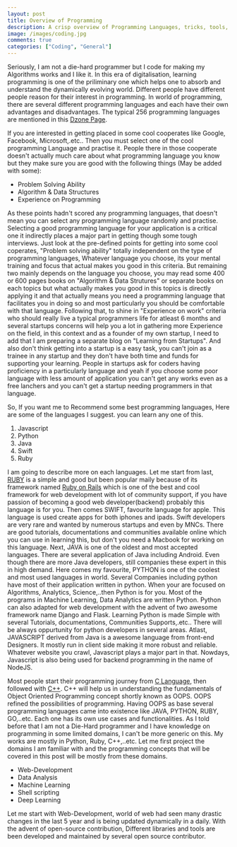 ```yaml
---
layout: post
title: Overview of Programming
description: A crisp overview of Programming Languages, tricks, tools,..etc. in current days.
image: /images/coding.jpg
comments: true
categories: ["Coding", "General"]
---
```

Seriously, I am not a die-hard programmer but I code for making my Algorithms works and I like it. In this era of digitalisation, learning programming is one of the priliminary one which helps one to absorb and understand the dynamically evolving world. Different people have different people reason for their interest in programming. In world of programming, there are several different programming languages and each have their own advantages and disadvantages. The typical 256 programming languages are mentioned in this [Dzone Page](https://dzone.com/articles/big-list-256-programming).

If you are interested in getting placed in some cool cooperates like Google, Facebook, Microsoft,.etc.. Then you must select one of the cool programming Language and practise it. People there in those cooperate doesn't actually much care about what programming language you know but they make sure you are good with the following things (May be added with some):
<ul>
<li> Problem Solving Ability </li>
<li> Algorithm & Data Structures </li>
<li> Experience on Programming </li>
</ul>
As these points hadn't scored any programming languages, that doesn't mean you can select any programming language randomly and practise. Selecting a good programming language for your application is a critical one it indirectly places a major part in getting though some tough interviews. Just look at the pre-defined points for getting into some cool coperates, "Problem solving ability" totally independent on the type of programming languages, Whatever language you choose, its your mental training and focus that actual makes you good in this criteria. But remaining two mainly depends on the language you choose, you may read some 400 or 600 pages books on "Algorithm & Data Strutures" or separate books on each topics but what actually makes you good in this topics is directly applying it and that actually means you need a programming language that facilitates you in doing so and most particularly you should be comfortable with that language. Following that, to shine in "Experience on work" criteria who should really live a typical programmers life for atleast 6 months and several startups concerns will help you a lot in gathering more Experience on the field, in this context and as a founder of my own startup, I need to add that I am preparing a separate blog on "Learning from Startups". And also don't think getting into a startup is a easy task, you can't join as a trainee in any startup and they don't have both time and funds for supporting your learning. People in startups ask for coders having proficiency in a particularly language and yeah if you choose some poor language with less amount of application you can't get any works even as a free lanchers and you can't get a startup needing programmers in that language.

So, If you want me to Recommend some best programming languages, Here are some of the languages I suggest. you can learn any one of this.

1. Javascript
2. Python
3. Java
4. Swift
5. Ruby

I am going to describe more on each languages. Let me start from last, [RUBY]() is a simple and good but been popular maily because of its framework named [Ruby on Rails]() which is one of the best and cool framework for web development with lot of community support, if you have passion of becoming a good web developer(backend) probably this language is for you. Then comes SWIFT, favourite language for apple. This language is used create apps for both iphones and ipads. Swift developers are very rare and wanted by numerous startups and even by MNCs. There are good tutorials, documentations and communities available online which you can use in learning this, but don't you need a Macbook for working on this language. Next, JAVA is one of the oldest and most accepted languages. There are several application of Java including Android. Even though there are more Java developers, still companies these expert in this in high demand. Here comes my favourite, PYTHON is one of the coolest and most used languages in world. Several Companies including python have most of their application written in python. When your are focused on Algorithms, Analytics, Science,..then Python is for you. Most of the programs in Machine Learning, Data Analytics are written Python. Python can also adapted for web development with the advent of two awesome framework name Django and Flask. Learning Python is made Simple with several Tutorials, documentations, Communities Supports,.etc.. There will be always oppurtunity for python developers in several areas. Atlast, JAVASCRIPT derived from Java is a awesome language from front-end Designers. It mostly run in client side making it more robust and reliable. Whatever website you crawl, Javascript plays a major part in that. Nowdays, Javascript is also being used for backend programming in the name of NodeJS.

Most people start their programming journey from [C Language](https://en.wikipedia.org/wiki/C_(programming_language)), then followed with [C++](). C++ will help us in understanding the fundamentals of Object Oriented Programming concept shortly known as OOPS. OOPS refined the possibilities of programming. Having OOPS as base several programming languages came into existence like JAVA, PYTHON, RUBY, GO,..etc. Each one has its own use cases and functionalities. As I told before that I am not a Die-Hard programmer and I have knowledge on programming in some limited domains, I can't be more generic on this. My works are mostly in Python, Ruby, C++,..etc. Let me first project the domains I am familiar with and the programming concepts that will be covered in this post will be mostly from these domains.
<ul>
<li> Web-Development </li>
<li> Data Analysis </li>
<li> Machine Learning </li>
<li> Shell scripting </li>
<li> Deep Learning </li>
</ul>

Let me start with Web-Development, world of web had seen many drastic changes in the last 5 year and is being updated dynamically in a daily. With the advent of open-source contribution, Different libraries and tools are been developed and maintained by several open source contributor.
